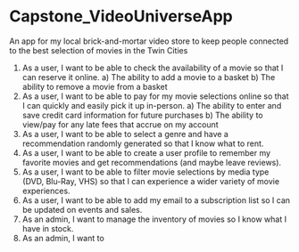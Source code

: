 # Capstone_VideoUniverseApp
An app for my local brick-and-mortar video store to keep people connected to the best selection of movies in the Twin Cities

1. As a user, I want to be able to check the availability of a movie so that I can reserve it online.
  a) The ability to add a movie to a basket
  b) The ability to remove a movie from a basket
2. As a user, I want to be able to pay for my movie selections online so that I can quickly and easily pick it up in-person.
  a) The ability to enter and save credit card information for future purchases
  b) The ability to view/pay for any late fees that accrue on my account
5. As a user, I want to be able to select a genre and have a recommendation randomly generated so that I know what to rent.
6. As a user, I want to be able to create a user profile to remember my favorite movies and get recommendations (and maybe leave reviews).
7. As a user, I want to be able to filter movie selections by media type (DVD, Blu-Ray, VHS) so that I can experience a wider variety of movie experiences.
8. As a user, I want to be able to add my email to a subscription list so I can be updated on events and sales.
9. As an admin, I want to manage the inventory of movies so I know what I have in stock.
10. As an admin, I want to 
